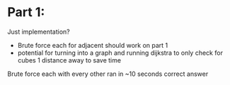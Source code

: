 # Part 1:

Just implementation?

- Brute force each for adjacent should work on part 1
- potential for turning into a graph and running dijkstra to only check for cubes 1 distance away to save time

Brute force each with every other ran in ~10 seconds correct answer
